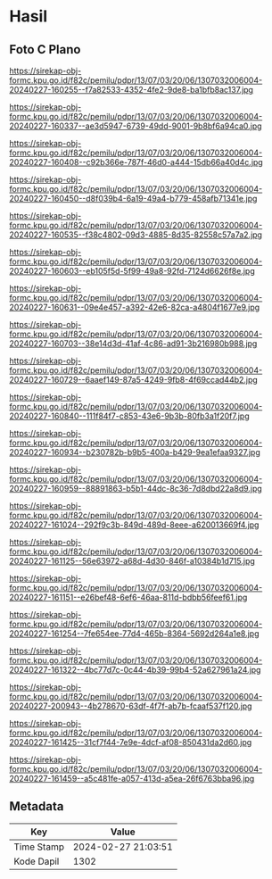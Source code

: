 # Hasil

## Foto C Plano

https://sirekap-obj-formc.kpu.go.id/f82c/pemilu/pdpr/13/07/03/20/06/1307032006004-20240227-160255--f7a82533-4352-4fe2-9de8-ba1bfb8ac137.jpg

https://sirekap-obj-formc.kpu.go.id/f82c/pemilu/pdpr/13/07/03/20/06/1307032006004-20240227-160337--ae3d5947-6739-49dd-9001-9b8bf6a94ca0.jpg

https://sirekap-obj-formc.kpu.go.id/f82c/pemilu/pdpr/13/07/03/20/06/1307032006004-20240227-160408--c92b366e-787f-46d0-a444-15db66a40d4c.jpg

https://sirekap-obj-formc.kpu.go.id/f82c/pemilu/pdpr/13/07/03/20/06/1307032006004-20240227-160450--d8f039b4-6a19-49a4-b779-458afb71341e.jpg

https://sirekap-obj-formc.kpu.go.id/f82c/pemilu/pdpr/13/07/03/20/06/1307032006004-20240227-160535--f38c4802-09d3-4885-8d35-82558c57a7a2.jpg

https://sirekap-obj-formc.kpu.go.id/f82c/pemilu/pdpr/13/07/03/20/06/1307032006004-20240227-160603--eb105f5d-5f99-49a8-92fd-7124d6626f8e.jpg

https://sirekap-obj-formc.kpu.go.id/f82c/pemilu/pdpr/13/07/03/20/06/1307032006004-20240227-160631--09e4e457-a392-42e6-82ca-a4804f1677e9.jpg

https://sirekap-obj-formc.kpu.go.id/f82c/pemilu/pdpr/13/07/03/20/06/1307032006004-20240227-160703--38e14d3d-41af-4c86-ad91-3b216980b988.jpg

https://sirekap-obj-formc.kpu.go.id/f82c/pemilu/pdpr/13/07/03/20/06/1307032006004-20240227-160729--6aaef149-87a5-4249-9fb8-4f69ccad44b2.jpg

https://sirekap-obj-formc.kpu.go.id/f82c/pemilu/pdpr/13/07/03/20/06/1307032006004-20240227-160840--111f84f7-c853-43e6-9b3b-80fb3a1f20f7.jpg

https://sirekap-obj-formc.kpu.go.id/f82c/pemilu/pdpr/13/07/03/20/06/1307032006004-20240227-160934--b230782b-b9b5-400a-b429-9ea1efaa9327.jpg

https://sirekap-obj-formc.kpu.go.id/f82c/pemilu/pdpr/13/07/03/20/06/1307032006004-20240227-160959--88891863-b5b1-44dc-8c36-7d8dbd22a8d9.jpg

https://sirekap-obj-formc.kpu.go.id/f82c/pemilu/pdpr/13/07/03/20/06/1307032006004-20240227-161024--292f9c3b-849d-489d-8eee-a620013669f4.jpg

https://sirekap-obj-formc.kpu.go.id/f82c/pemilu/pdpr/13/07/03/20/06/1307032006004-20240227-161125--56e63972-a68d-4d30-846f-a10384b1d715.jpg

https://sirekap-obj-formc.kpu.go.id/f82c/pemilu/pdpr/13/07/03/20/06/1307032006004-20240227-161151--e26bef48-6ef6-46aa-811d-bdbb56feef61.jpg

https://sirekap-obj-formc.kpu.go.id/f82c/pemilu/pdpr/13/07/03/20/06/1307032006004-20240227-161254--7fe654ee-77d4-465b-8364-5692d264a1e8.jpg

https://sirekap-obj-formc.kpu.go.id/f82c/pemilu/pdpr/13/07/03/20/06/1307032006004-20240227-161322--4bc77d7c-0c44-4b39-99b4-52a627961a24.jpg

https://sirekap-obj-formc.kpu.go.id/f82c/pemilu/pdpr/13/07/03/20/06/1307032006004-20240227-200943--4b278670-63df-4f7f-ab7b-fcaaf537f120.jpg

https://sirekap-obj-formc.kpu.go.id/f82c/pemilu/pdpr/13/07/03/20/06/1307032006004-20240227-161425--31cf7f44-7e9e-4dcf-af08-850431da2d60.jpg

https://sirekap-obj-formc.kpu.go.id/f82c/pemilu/pdpr/13/07/03/20/06/1307032006004-20240227-161459--a5c481fe-a057-413d-a5ea-26f6763bba96.jpg


## Metadata

| Key        | Value               |
| ---------- | ------------------- |
| Time Stamp | 2024-02-27 21:03:51 |
| Kode Dapil | 1302                |




